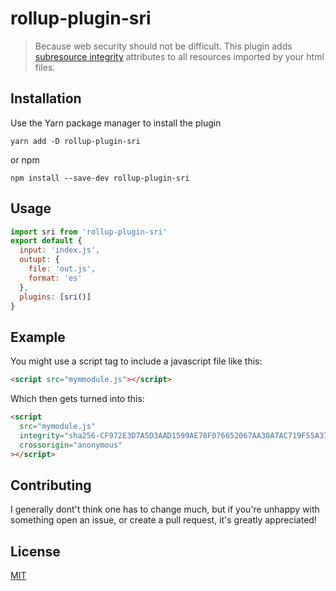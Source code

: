 # rollup-plugin-sri

> Because web security should not be difficult.
> This plugin adds [subresource integrity](https://developer.mozilla.org/en-US/docs/Web/Security/Subresource_Integrity) attributes to all resources imported by your html files.

## Installation

Use the Yarn package manager to install the plugin

```
yarn add -D rollup-plugin-sri
```

or npm

```
npm install --save-dev rollup-plugin-sri
```

## Usage

```javascript
import sri from 'rollup-plugin-sri'
export default {
  input: 'index.js',
  outupt: {
    file: 'out.js',
    format: 'es'
  },
  plugins: [sri()]
}
```

## Example

You might use a script tag to include a javascript file like this:

```html
<script src="mymmodule.js"></script>
```

Which then gets turned into this:

```html
<script
  src="mymodule.js"
  integrity="sha256-CF972E3D7A5D3AAD1599AE78F076652067AA30A7AC719F55A37A8DCD9F7901B1"
  crossorigin="anonymous"
></script>
```

## Contributing

I generally dont't think one has to change much, but if you're unhappy with something open an issue,
or create a pull request, it's greatly appreciated!

## License

[MIT](https://choosealicense.com/licenses/mit/)

